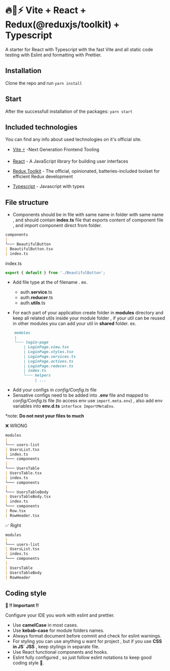 # :fire::rocket::zap: Vite + React + Redux(@reduxjs/toolkit) + Typescript

A starter for React with Typescript with the fast Vite and all static code testing with Eslint and formatting with Prettier.

## Installation

Clone the repo and run `yarn install`

## Start

After the successfull installation of the packages: `yarn start`

## Included technologies

You can find any info about used technologies on it's official site.

- [Vite ⚡](https://github.com/vitejs/vite) -Next Generation Frontend Tooling

- [React](https://ru.reactjs.org/) - A JavaScript library for building user interfaces

- [Redux Toolkit](https://redux-toolkit.js.org/) - The official, opinionated, batteries-included toolset for efficient Redux development

- [Typescript](https://www.typescriptlang.org/) - Javascript with types

## File structure

- Components should be in file with same name in folder with same name , and should contain **index.ts** file that exports content of component file , and import component direct from folder.

```md
components
|
└─── BeautifulButton
| BeautifulButton.tsx
| index.ts
```

index.ts

```js
export { default } from './BeautifulButton';
```

- Add file type at the of filename . ex.

  - auth.**service**.ts
  - auth.**reducer**.ts
  - auth.**utils**.ts

- For each part of your application create folder in **modules** directory and keep all related utils inside your module folder , if your util can be reused in other modules you can add your util in **shared** folder. ex.

```md
    modules
    |
    └─── login-page
        | LoginPage.view.tsx
        | LoginPage.styles.tsx
        | LoginPage.services.ts
        | LoginPage.actions.ts
        | LoginPage.reducer.ts
        | index.ts
        └─── helpers
             | ...
```

- Add your configs in _config/Config.ts_ file
- Sensative configs need to be added into **.env** file and mapped to _config/Config.ts_ file (to access env use `import.meta.env`) , also add env variables into **env.d.ts** `interface ImportMetaEnv`.

\*note: **Do not nest your files to much**

:x: WRONG

```md
modules
|
└─── users-list
| UsersList.tsx
| index.ts
└─── components
|
└─── UsersTable
| UsersTable.tsx
| index.ts
└─── components
|
└─── UsersTableBody
| UsersTableBody.tsx
| index.ts
└─── components
| Row.tsx
| RowHeader.tsx
```

:white_check_mark: Right

```md
modules
|
└─── users-list
| UsersList.tsx
| index.ts
└─── components
|
| UsersTable
| UsersTableBody
| RowHeader
```

## Coding style

**:loudspeaker: !! Important !!**

Configure your IDE you work with eslint and prettier.

- Use **camelCase** in most cases.
- Use **kebab-case** for module folders names.
- Always format document before commit and check for eslint warnings.
- For styling you can use anything u want for project , but if you use **CSS in JS**` **JSS** , keep stylings in separate file.
- Use React functional components and hooks.
- Eslint fully configured , so just follow eslint notations to keep good coding style :slightly_smiling_face:.
